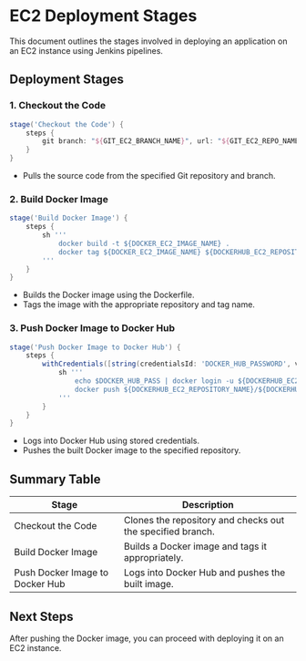 # EC2 Deployment Stages

This document outlines the stages involved in deploying an application on an EC2 instance using Jenkins pipelines.

## Deployment Stages

### 1. Checkout the Code
```groovy
stage('Checkout the Code') {
    steps {
        git branch: "${GIT_EC2_BRANCH_NAME}", url: "${GIT_EC2_REPO_NAME}"
    }
}
```
- Pulls the source code from the specified Git repository and branch.

### 2. Build Docker Image
```groovy
stage('Build Docker Image') {
    steps {
        sh '''
            docker build -t ${DOCKER_EC2_IMAGE_NAME} .
            docker tag ${DOCKER_EC2_IMAGE_NAME} ${DOCKERHUB_EC2_REPOSITORY_NAME}/${DOCKERHUB_EC2_DOCKER_TAGNAME}:${DOCKER_EC2_IMAGE_NAME}
        '''
    }
}
```
- Builds the Docker image using the Dockerfile.
- Tags the image with the appropriate repository and tag name.

### 3. Push Docker Image to Docker Hub
```groovy
stage('Push Docker Image to Docker Hub') {
    steps {
        withCredentials([string(credentialsId: 'DOCKER_HUB_PASSWORD', variable: 'DOCKER_HUB_PASS')]) {
            sh '''
                echo $DOCKER_HUB_PASS | docker login -u ${DOCKERHUB_EC2_REPOSITORY_NAME} --password-stdin
                docker push ${DOCKERHUB_EC2_REPOSITORY_NAME}/${DOCKERHUB_EC2_DOCKER_TAGNAME}:${DOCKER_EC2_IMAGE_NAME}
            '''
        }
    }
}
```
- Logs into Docker Hub using stored credentials.
- Pushes the built Docker image to the specified repository.

## Summary Table

| Stage | Description |
|--------|-------------|
| Checkout the Code | Clones the repository and checks out the specified branch. |
| Build Docker Image | Builds a Docker image and tags it appropriately. |
| Push Docker Image to Docker Hub | Logs into Docker Hub and pushes the built image. |

## Next Steps
After pushing the Docker image, you can proceed with deploying it on an EC2 instance.

